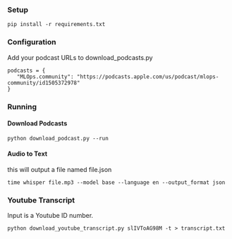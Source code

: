 ### Setup

```
pip install -r requirements.txt
```

### Configuration

Add your podcast URLs to download_podcasts.py

```
podcasts = {
   "MLOps.community": "https://podcasts.apple.com/us/podcast/mlops-community/id1505372978"
}
```

### Running

#### Download Podcasts

```
python download_podcast.py --run
```

#### Audio to Text

this will output a file named file.json

```
time whisper file.mp3 --model base --language en --output_format json 
```

### Youtube Transcript

Input is a Youtube ID number.

```
python download_youtube_transcript.py slIVToAG98M -t > transcript.txt
```
